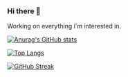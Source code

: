 ### Hi there 👋

<!--
**NagaseIori/NagaseIori** is a ✨ _special_ ✨ repository because its `README.md` (this file) appears on your GitHub profile.

Here are some ideas to get you started:

- 🔭 I’m currently working on ...
- 🌱 I’m currently learning ...
- 👯 I’m looking to collaborate on ...
- 🤔 I’m looking for help with ...
- 💬 Ask me about ...
- 📫 How to reach me: ...
- 😄 Pronouns: ...
- ⚡ Fun fact: ...
-->

Working on everything i'm interested in.

[![Anurag's GitHub stats](https://github-readme-stats.vercel.app/api?username=NagaseIori)](https://github.com/anuraghazra/github-readme-stats)

[![Top Langs](https://github-readme-stats.vercel.app/api/top-langs/?username=NagaseIori&layout=compact&hide=html,css,javascript)](https://github.com/anuraghazra/github-readme-stats)

[![GitHub Streak](https://streak-stats.demolab.com?user=NagaseIori&theme=black-ice&border_radius=10)](https://git.io/streak-stats)
